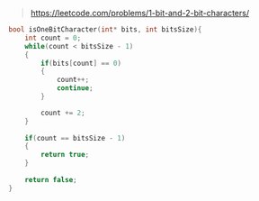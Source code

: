 > https://leetcode.com/problems/1-bit-and-2-bit-characters/

``` c
bool isOneBitCharacter(int* bits, int bitsSize){
    int count = 0;
    while(count < bitsSize - 1)
    {
        if(bits[count] == 0)
        {
            count++;
            continue;
        }

        count += 2;
    }
    
    if(count == bitsSize - 1)
    {
        return true;
    }
    
    return false;
}
```